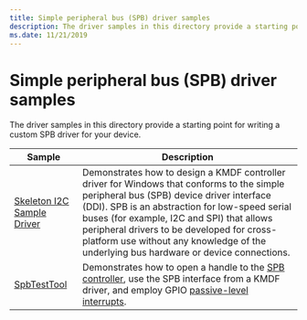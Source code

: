 ```yaml
---
title: Simple peripheral bus (SPB) driver samples
description: The driver samples in this directory provide a starting point for writing a custom SPB driver for your device.
ms.date: 11/21/2019
---
```


# Simple peripheral bus (SPB) driver samples

The driver samples in this directory provide a starting point for writing a custom SPB driver for your device.

| Sample | Description |
| --- | --- |
| [Skeleton I2C Sample Driver](/samples/microsoft/windows-driver-samples/skeleton-i2c-sample-driver) | Demonstrates how to design a KMDF controller driver for Windows that conforms to the simple peripheral bus (SPB) device driver interface (DDI). SPB is an abstraction for low-speed serial buses (for example, I2C and SPI) that allows peripheral drivers to be developed for cross-platform use without any knowledge of the underlying bus hardware or device connections. |
| [SpbTestTool](/samples/microsoft/windows-driver-samples/spbtesttool) | Demonstrates how to open a handle to the [SPB controller](../spb/spb-controller-drivers.md), use the SPB interface from a KMDF driver, and employ GPIO [passive-level interrupts](../wdf/supporting-passive-level-interrupts.md). |
